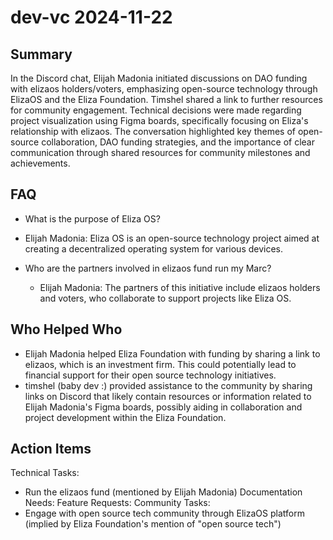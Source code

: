 # dev-vc 2024-11-22

## Summary

In the Discord chat, Elijah Madonia initiated discussions on DAO funding with elizaos holders/voters, emphasizing open-source technology through ElizaOS and the Eliza Foundation. Timshel shared a link to further resources for community engagement. Technical decisions were made regarding project visualization using Figma boards, specifically focusing on Eliza's relationship with elizaos. The conversation highlighted key themes of open-source collaboration, DAO funding strategies, and the importance of clear communication through shared resources for community milestones and achievements.

## FAQ

- What is the purpose of Eliza OS?
- Elijah Madonia: Eliza OS is an open-source technology project aimed at creating a decentralized operating system for various devices.

- Who are the partners involved in elizaos fund run my Marc?
    - Elijah Madonia: The partners of this initiative include elizaos holders and voters, who collaborate to support projects like Eliza OS.

## Who Helped Who

- Elijah Madonia helped Eliza Foundation with funding by sharing a link to elizaos, which is an investment firm. This could potentially lead to financial support for their open source technology initiatives.
- timshel (baby dev :) provided assistance to the community by sharing links on Discord that likely contain resources or information related to Elijah Madonia's Figma boards, possibly aiding in collaboration and project development within the Eliza Foundation.

## Action Items

Technical Tasks:

- Run the elizaos fund (mentioned by Elijah Madonia)
  Documentation Needs:
  Feature Requests:
  Community Tasks:
- Engage with open source tech community through ElizaOS platform (implied by Eliza Foundation's mention of "open source tech")
